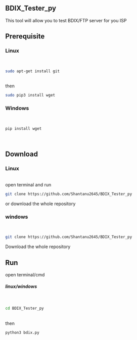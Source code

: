 ## BDIX_Tester_py
This tool will allow you to test BDIX/FTP server for you ISP


## Prerequisite
<h3>Linux</h3><br>

```bash
sudo apt-get install git
```

<br>then<br> 

```bash
sudo pip3 install wget
```
   
<h3>Windows</h3><br>

```bash
pip install wget 
```

<br>

## Download
<h3>Linux</h3><br>
open terminal and run<br>
   
   
```bash
git clone https://github.com/Shantanu2645/BDIX_Tester_py
```

or download the whole repository
   
<h3>windows</h3><br>


```bash
git clone https://github.com/Shantanu2645/BDIX_Tester_py
```

Download the whole repository
   
## Run
open terminal/cmd
   
<h5>linux/windows</h5><br>

```bash
cd BDIX_Tester_py

```
<br> then <br> 

```bash
python3 bdix.py
```
   
   
   
   
  
